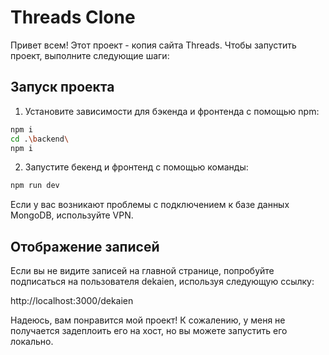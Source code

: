 # Threads Clone

Привет всем! Этот проект - копия сайта Threads. Чтобы запустить проект, выполните следующие шаги:

## Запуск проекта

1. Установите зависимости для бэкенда и фронтенда с помощью npm:

```bash
npm i
cd .\backend\
npm i
```

2. Запустите бекенд и фронтенд с помощью команды:

```bash
npm run dev
```

Если у вас возникают проблемы с подключением к базе данных MongoDB, используйте VPN.

## Отображение записей

Если вы не видите записей на главной странице, попробуйте подписаться на пользователя dekaien, используя следующую ссылку:

http://localhost:3000/dekaien

Надеюсь, вам понравится мой проект! К сожалению, у меня не получается задеплоить его на хост, но вы можете запустить его локально.

